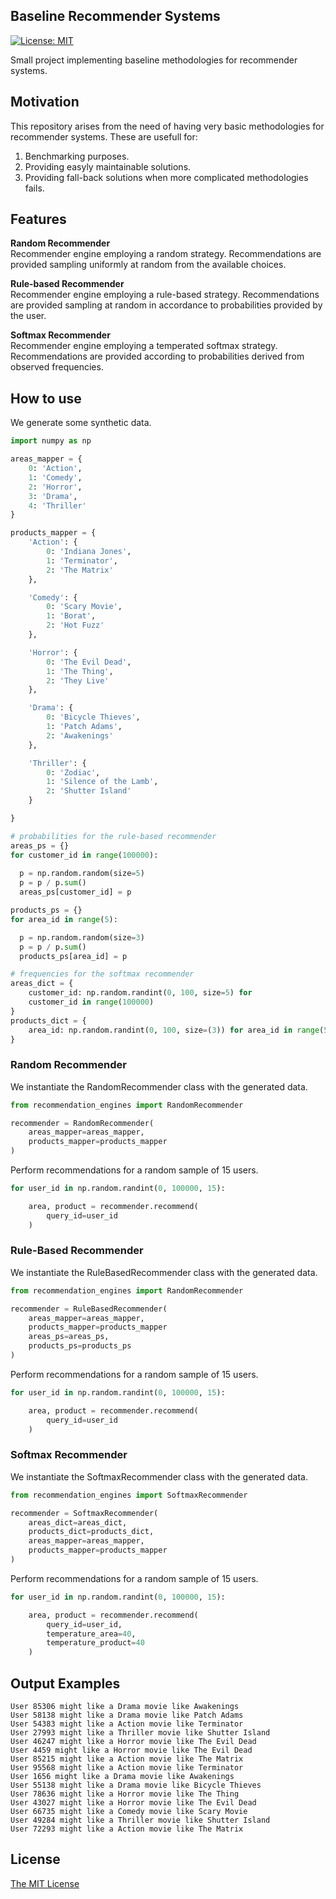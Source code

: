 ## Baseline Recommender Systems


[![License: MIT](https://img.shields.io/badge/License-MIT-yellow.svg)](https://opensource.org/licenses/MIT)

Small project implementing baseline methodologies for recommender systems.

## Motivation

This repository arises from the need of having very basic methodologies for recommender systems. These are usefull for:

1. Benchmarking purposes.
2. Providing easyly maintainable solutions.
3. Providing fall-back solutions when more complicated methodologies fails.

## Features

**Random Recommender**  
Recommender engine employing a random strategy. Recommendations are provided sampling uniformly at random from the available choices.
  
**Rule-based Recommender**  
Recommender engine employing a rule-based strategy. Recommendations are provided sampling at random in accordance to probabilities provided by the user.

**Softmax Recommender**  
Recommender engine employing a temperated softmax strategy. Recommendations are provided according to probabilities derived from observed frequencies.  
  

## How to use  
  
We generate some synthetic data.
```python
import numpy as np

areas_mapper = {
    0: 'Action',
    1: 'Comedy',
    2: 'Horror',
    3: 'Drama',
    4: 'Thriller'
}

products_mapper = {
    'Action': {
        0: 'Indiana Jones',
        1: 'Terminator',
        2: 'The Matrix'
    },

    'Comedy': {
        0: 'Scary Movie',
        1: 'Borat',
        2: 'Hot Fuzz'
    },

    'Horror': {
        0: 'The Evil Dead',
        1: 'The Thing',
        2: 'They Live'
    },

    'Drama': {
        0: 'Bicycle Thieves',
        1: 'Patch Adams',
        2: 'Awakenings'
    },

    'Thriller': {
        0: 'Zodiac',
        1: 'Silence of the Lamb',
        2: 'Shutter Island'
    }

}

# probabilities for the rule-based recommender
areas_ps = {}
for customer_id in range(100000):
  
  p = np.random.random(size=5)
  p = p / p.sum()
  areas_ps[customer_id] = p

products_ps = {}
for area_id in range(5):

  p = np.random.random(size=3)
  p = p / p.sum()
  products_ps[area_id] = p

# frequencies for the softmax recommender
areas_dict = {
    customer_id: np.random.randint(0, 100, size=5) for
    customer_id in range(100000)
}
products_dict = {
    area_id: np.random.randint(0, 100, size=(3)) for area_id in range(5)
}
```
### Random Recommender
We instantiate the RandomRecommender class with the generated data.
```python
from recommendation_engines import RandomRecommender

recommender = RandomRecommender(
    areas_mapper=areas_mapper,
    products_mapper=products_mapper
)
```  
Perform recommendations for a random sample of 15 users.
```python
for user_id in np.random.randint(0, 100000, 15):

    area, product = recommender.recommend(
        query_id=user_id
    )
```  
### Rule-Based Recommender
We instantiate the RuleBasedRecommender class with the generated data.
```python
from recommendation_engines import RandomRecommender

recommender = RuleBasedRecommender(
    areas_mapper=areas_mapper,
    products_mapper=products_mapper
    areas_ps=areas_ps, 
    products_ps=products_ps
)
```  
Perform recommendations for a random sample of 15 users.
```python
for user_id in np.random.randint(0, 100000, 15):

    area, product = recommender.recommend(
        query_id=user_id
    )
```  
### Softmax Recommender

We instantiate the SoftmaxRecommender class with the generated data.
```python
from recommendation_engines import SoftmaxRecommender

recommender = SoftmaxRecommender(
    areas_dict=areas_dict,
    products_dict=products_dict,
    areas_mapper=areas_mapper,
    products_mapper=products_mapper
)
```  
Perform recommendations for a random sample of 15 users.
```python
for user_id in np.random.randint(0, 100000, 15):

    area, product = recommender.recommend(
        query_id=user_id,
        temperature_area=40,
        temperature_product=40
    )
```  
## Output Examples
```
User 85306 might like a Drama movie like Awakenings
User 58138 might like a Drama movie like Patch Adams
User 54383 might like a Action movie like Terminator
User 27993 might like a Thriller movie like Shutter Island
User 46247 might like a Horror movie like The Evil Dead
User 4459 might like a Horror movie like The Evil Dead
User 85215 might like a Action movie like The Matrix
User 95568 might like a Action movie like Terminator
User 1656 might like a Drama movie like Awakenings
User 55138 might like a Drama movie like Bicycle Thieves
User 78636 might like a Horror movie like The Thing
User 43027 might like a Horror movie like The Evil Dead
User 66735 might like a Comedy movie like Scary Movie
User 49284 might like a Thriller movie like Shutter Island
User 72293 might like a Action movie like The Matrix
```
 
## License

[The MIT License](https://github.com/vb690/bazaar/blob/master/LICENSE)


